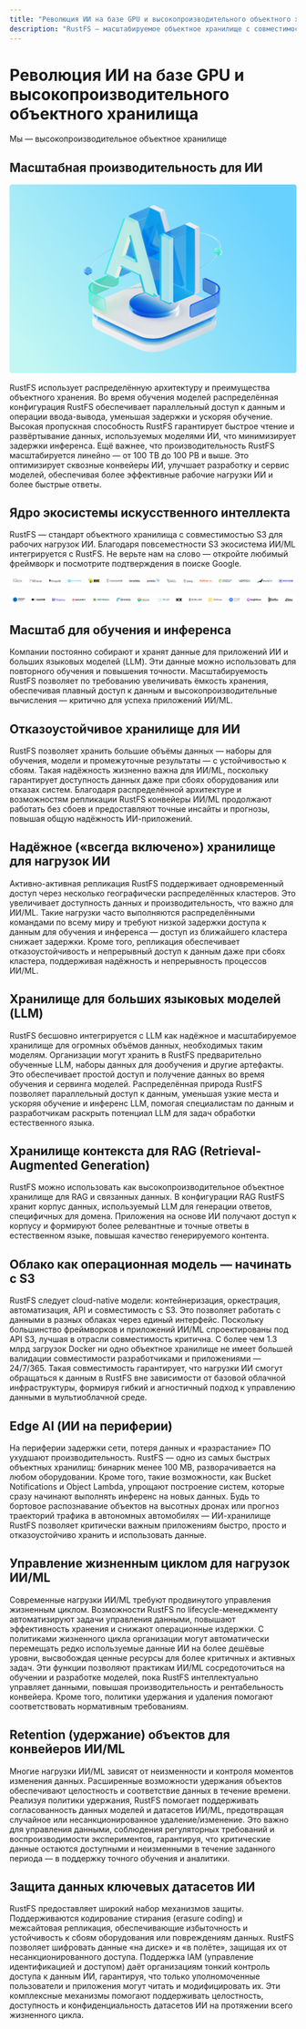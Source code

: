 ```yaml
---
title: "Революция ИИ на базе GPU и высокопроизводительного объектного хранилища"
description: "RustFS — масштабируемое объектное хранилище с совместимостью S3 для рабочих нагрузок ИИ/ML."
---
```


# Революция ИИ на базе GPU и высокопроизводительного объектного хранилища

Мы — высокопроизводительное объектное хранилище

## Масштабная производительность для ИИ

![Производительность ИИ](images/ai-performance.png)

RustFS использует распределённую архитектуру и преимущества объектного хранения. Во время обучения моделей распределённая конфигурация RustFS обеспечивает параллельный доступ к данным и операции ввода-вывода, уменьшая задержки и ускоряя обучение. Высокая пропускная способность RustFS гарантирует быстрое чтение и развёртывание данных, используемых моделями ИИ, что минимизирует задержки инференса. Ещё важнее, что производительность RustFS масштабируется линейно — от 100 TB до 100 PB и выше. Это оптимизирует сквозные конвейеры ИИ, улучшает разработку и сервис моделей, обеспечивая более эффективные рабочие нагрузки ИИ и более быстрые ответы.

## Ядро экосистемы искусственного интеллекта

RustFS — стандарт объектного хранилища с совместимостью S3 для рабочих нагрузок ИИ. Благодаря повсеместности S3 экосистема ИИ/ML интегрируется с RustFS. Не верьте нам на слово — откройте любимый фреймворк и посмотрите подтверждения в поиске Google.

![Поддержка экосистемы ИИ](images/multi-engine-1.svg)

![Поддержка экосистемы ИИ](images/multi-engine-2.svg)

## Масштаб для обучения и инференса

Компании постоянно собирают и хранят данные для приложений ИИ и больших языковых моделей (LLM). Эти данные можно использовать для повторного обучения и повышения точности. Масштабируемость RustFS позволяет по требованию увеличивать ёмкость хранения, обеспечивая плавный доступ к данным и высокопроизводительные вычисления — критично для успеха приложений ИИ/ML.

## Отказоустойчивое хранилище для ИИ

RustFS позволяет хранить большие объёмы данных — наборы для обучения, модели и промежуточные результаты — с устойчивостью к сбоям. Такая надёжность жизненно важна для ИИ/ML, поскольку гарантирует доступность данных даже при сбоях оборудования или отказах систем. Благодаря распределённой архитектуре и возможностям репликации RustFS конвейеры ИИ/ML продолжают работать без сбоев и предоставляют точные инсайты и прогнозы, повышая общую надёжность ИИ-приложений.

## Надёжное («всегда включено») хранилище для нагрузок ИИ

Активно-активная репликация RustFS поддерживает одновременный доступ через несколько географически распределённых кластеров. Это увеличивает доступность данных и производительность, что важно для ИИ/ML. Такие нагрузки часто выполняются распределёнными командами по всему миру и требуют низкой задержки доступа к данным для обучения и инференса — доступ из ближайшего кластера снижает задержки. Кроме того, репликация обеспечивает отказоустойчивость и непрерывный доступ к данным даже при сбоях кластера, поддерживая надёжность и непрерывность процессов ИИ/ML.

## Хранилище для больших языковых моделей (LLM)

RustFS бесшовно интегрируется с LLM как надёжное и масштабируемое хранилище для огромных объёмов данных, необходимых таким моделям. Организации могут хранить в RustFS предварительно обученные LLM, наборы данных для дообучения и другие артефакты. Это обеспечивает простой доступ и получение данных во время обучения и сервинга моделей. Распределённая природа RustFS позволяет параллельный доступ к данным, уменьшая узкие места и ускоряя обучение и инференс LLM, помогая специалистам по данным и разработчикам раскрыть потенциал LLM для задач обработки естественного языка.

## Хранилище контекста для RAG (Retrieval-Augmented Generation)

RustFS можно использовать как высокопроизводительное объектное хранилище для RAG и связанных данных. В конфигурации RAG RustFS хранит корпус данных, используемый LLM для генерации ответов, специфичных для домена. Приложения на основе ИИ получают доступ к корпусу и формируют более релевантные и точные ответы в естественном языке, повышая качество генерируемого контента.

## Облако как операционная модель — начинать с S3

RustFS следует cloud-native модели: контейнеризация, оркестрация, автоматизация, API и совместимость с S3. Это позволяет работать с данными в разных облаках через единый интерфейс. Поскольку большинство фреймворков и приложений ИИ/ML спроектированы под API S3, лучшая в отрасли совместимость критична. С более чем 1.3 млрд загрузок Docker ни одно объектное хранилище не имеет большей валидации совместимости разработчиками и приложениями — 24/7/365. Такая совместимость гарантирует, что нагрузки ИИ смогут обращаться к данным в RustFS вне зависимости от базовой облачной инфраструктуры, формируя гибкий и агностичный подход к управлению данными в мультиоблачной среде.

## Edge AI (ИИ на периферии)

На периферии задержки сети, потеря данных и «разрастание» ПО ухудшают производительность. RustFS — одно из самых быстрых объектных хранилищ: бинарник менее 100 MB, разворачивается на любом оборудовании. Кроме того, такие возможности, как Bucket Notifications и Object Lambda, упрощают построение систем, которые сразу начинают выполнять инференс на новых данных. Будь то бортовое распознавание объектов на высотных дронах или прогноз траекторий трафика в автономных автомобилях — ИИ-хранилище RustFS позволяет критически важным приложениям быстро, просто и отказоустойчиво хранить и использовать данные.

## Управление жизненным циклом для нагрузок ИИ/ML

Современные нагрузки ИИ/ML требуют продвинутого управления жизненным циклом. Возможности RustFS по lifecycle-менеджменту автоматизируют задачи управления данными, повышают эффективность хранения и снижают операционные издержки. С политиками жизненного цикла организации могут автоматически перемещать редко используемые данные ИИ на более дешёвые уровни, высвобождая ценные ресурсы для более критичных и активных задач. Эти функции позволяют практикам ИИ/ML сосредоточиться на обучении и разработке моделей, пока RustFS интеллектуально управляет данными, повышая производительность и рентабельность конвейера. Кроме того, политики удержания и удаления помогают соответствовать нормативным требованиям.

## Retention (удержание) объектов для конвейеров ИИ/ML

Многие нагрузки ИИ/ML зависят от неизменности и контроля моментов изменения данных. Расширенные возможности удержания объектов обеспечивают целостность и соответствие данных в течение времени. Реализуя политики удержания, RustFS помогает поддерживать согласованность данных моделей и датасетов ИИ/ML, предотвращая случайное или несанкционированное удаление/изменение. Это важно для управления данными, соблюдения регуляторных требований и воспроизводимости экспериментов, гарантируя, что критические данные остаются доступными и неизменными в течение заданного периода — в поддержку точного обучения и аналитики.

## Защита данных ключевых датасетов ИИ

RustFS предоставляет широкий набор механизмов защиты. Поддерживаются кодирование стирания (erasure coding) и межсайтовая репликация, обеспечивающие избыточность и устойчивость к сбоям оборудования или повреждениям данных. RustFS позволяет шифровать данные «на диске» и «в полёте», защищая их от несанкционированного доступа. Поддержка IAM (управление идентификацией и доступом) даёт организациям тонкий контроль доступа к данным ИИ, гарантируя, что только уполномоченные пользователи и приложения могут читать и модифицировать их. Эти комплексные механизмы помогают поддерживать целостность, доступность и конфиденциальность датасетов ИИ на протяжении всего жизненного цикла.

